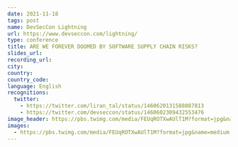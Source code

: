 ```yaml
---
date: 2021-11-18
tags: post
name: DevSecCon Lightning
url: https://www.devseccon.com/lightning/
type: conference
title: ARE WE FOREVER DOOMED BY SOFTWARE SUPPLY CHAIN RISKS?
slides_url:
recording_url: 
city:
country:
country_code:
language: English
recognitions:
  twitter:
    - https://twitter.com/liran_tal/status/1460620131588087813
    - https://twitter.com/devseccon/status/1460602309432553476
image_header: https://pbs.twimg.com/media/FEUqROTXwAUlT1M?format=jpg&name=medium
images:
  - https://pbs.twimg.com/media/FEUqROTXwAUlT1M?format=jpg&name=medium
---
```

